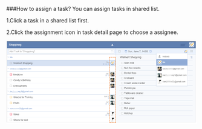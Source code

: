 ###How to assign a task?
You can assign tasks in shared list.

1.Click a task in a shared list first.

2.Click the assignment icon in task detail page to choose a assignee.

![](../images/webassign.png)

